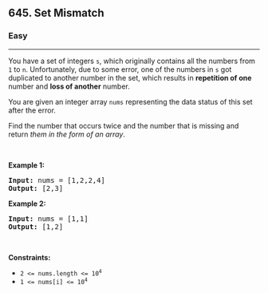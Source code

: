 <h2>645. Set Mismatch</h2><h3>Easy</h3><hr><div style="user-select: auto;"><p style="user-select: auto;">You have a set of integers <code style="user-select: auto;">s</code>, which originally contains all the numbers from <code style="user-select: auto;">1</code> to <code style="user-select: auto;">n</code>. Unfortunately, due to some error, one of the numbers in <code style="user-select: auto;">s</code> got duplicated to another number in the set, which results in <strong style="user-select: auto;">repetition of one</strong> number and <strong style="user-select: auto;">loss of another</strong> number.</p>

<p style="user-select: auto;">You are given an integer array <code style="user-select: auto;">nums</code> representing the data status of this set after the error.</p>

<p style="user-select: auto;">Find the number that occurs twice and the number that is missing and return <em style="user-select: auto;">them in the form of an array</em>.</p>

<p style="user-select: auto;">&nbsp;</p>
<p style="user-select: auto;"><strong style="user-select: auto;">Example 1:</strong></p>
<pre style="user-select: auto;"><strong style="user-select: auto;">Input:</strong> nums = [1,2,2,4]
<strong style="user-select: auto;">Output:</strong> [2,3]
</pre><p style="user-select: auto;"><strong style="user-select: auto;">Example 2:</strong></p>
<pre style="user-select: auto;"><strong style="user-select: auto;">Input:</strong> nums = [1,1]
<strong style="user-select: auto;">Output:</strong> [1,2]
</pre>
<p style="user-select: auto;">&nbsp;</p>
<p style="user-select: auto;"><strong style="user-select: auto;">Constraints:</strong></p>

<ul style="user-select: auto;">
	<li style="user-select: auto;"><code style="user-select: auto;">2 &lt;= nums.length &lt;= 10<sup style="user-select: auto;">4</sup></code></li>
	<li style="user-select: auto;"><code style="user-select: auto;">1 &lt;= nums[i] &lt;= 10<sup style="user-select: auto;">4</sup></code></li>
</ul>
</div>